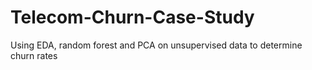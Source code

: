 # Telecom-Churn-Case-Study
Using EDA, random forest and PCA on unsupervised data to determine churn rates
